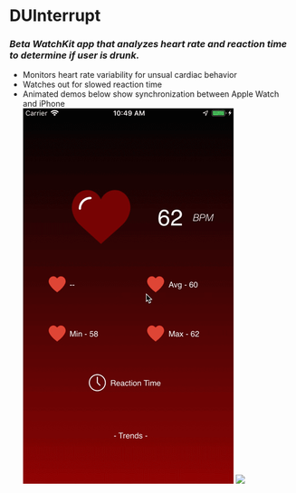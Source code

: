 # DUInterrupt
### _Beta WatchKit app that analyzes heart rate and reaction time to determine if user is drunk._
* Monitors heart rate variability for unsual cardiac behavior
* Watches out for slowed reaction time
* Animated demos below show synchronization between Apple Watch and iPhone</br>
![](phonetest.gif)
![](watch.gif)<br/>
